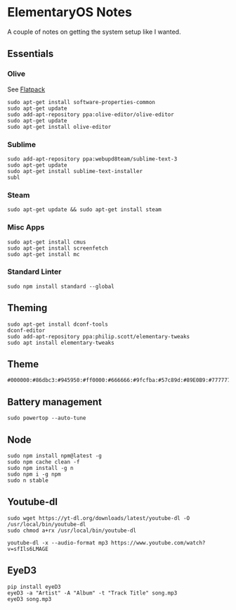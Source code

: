 # ElementaryOS Notes

A couple of notes on getting the system setup like I wanted.

## Essentials

### Olive

See [Flatpack](https://flathub.org/apps/details/org.olivevideoeditor.Olive)

```
sudo apt-get install software-properties-common
sudo apt-get update
sudo add-apt-repository ppa:olive-editor/olive-editor
sudo apt-get update
sudo apt-get install olive-editor
```

### Sublime

```
sudo add-apt-repository ppa:webupd8team/sublime-text-3
sudo apt-get update
sudo apt-get install sublime-text-installer
subl
```

### Steam

 ```
 sudo apt-get update && sudo apt-get install steam
 ```

### Misc Apps

```
sudo apt-get install cmus
sudo apt-get install screenfetch
sudo apt-get install mc
```

### Standard Linter

```
sudo npm install standard --global
```

## Theming

```
sudo apt-get install dconf-tools
dconf-editor
sudo add-apt-repository ppa:philip.scott/elementary-tweaks
sudo apt install elementary-tweaks
```

## Theme

```
#000000:#86dbc3:#945950:#ff0000:#666666:#9fcfba:#57c89d:#89E0B9:#777777:#91bda1:#945950:#789689:#a84c47:#e6d3b2:#a4dbcc:#ffffff
```

## Battery management

```
sudo powertop --auto-tune
```

## Node

```
sudo npm install npm@latest -g
sudo npm cache clean -f
sudo npm install -g n
sudo npm i -g npm
sudo n stable
```

## Youtube-dl

```
sudo wget https://yt-dl.org/downloads/latest/youtube-dl -O /usr/local/bin/youtube-dl
sudo chmod a+rx /usr/local/bin/youtube-dl

youtube-dl -x --audio-format mp3 https://www.youtube.com/watch?v=sfIls6LMAGE
```

## EyeD3

```
pip install eyeD3
eyeD3 -a "Artist" -A "Album" -t "Track Title" song.mp3
eyeD3 song.mp3
```
